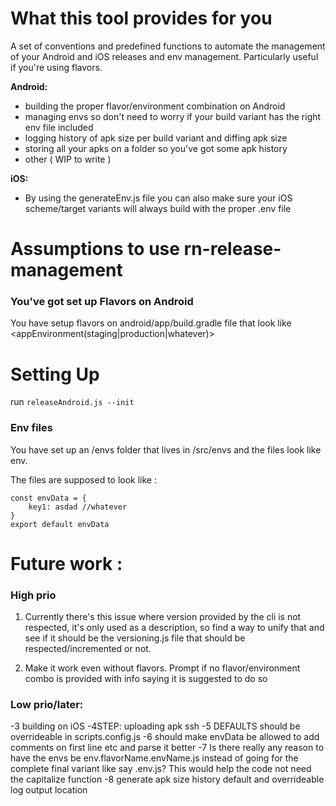 # What this tool provides for you

A set of conventions and predefined functions to automate the management of your Android and iOS releases and env management. Particularly useful if you're using flavors.

**Android:**
- building the proper flavor/environment combination on Android
- managing envs so don't need to worry if your build variant has the right env file included
- logging history of apk size per build variant and diffing apk size
- storing all your apks on a folder so you've got some apk history
- other ( WIP to write )

**iOS:**
- By using the generateEnv.js file you can also make sure your iOS scheme/target variants will always build with the proper .env file

# Assumptions to use rn-release-management

### You've got set up Flavors on Android
You have setup flavors on android/app/build.gradle file that look like
<appName><appEnvironment(staging|production|whatever)>

# Setting Up
run `releaseAndroid.js --init`

### Env files
You have set up an /envs folder that lives in /src/envs and the files look like
env.<appName><appEnvironment>

The files are supposed to look like :

```
const envData = {
    key1: asdad //whatever
}
export default envData
```

# Future work :

### High prio
1. Currently there's this issue where version provided by the cli is not respected, it's only used as a description, so find a way to unify that and see if it should be the versioning.js file that should be respected/incremented or not.

2. Make it work even without flavors. Prompt if no flavor/environment combo is provided with info saying it is suggested to do so

### Low prio/later:
-3 building on iOS
-4STEP: uploading apk ssh
-5 DEFAULTS should be overrideable in scripts.config.js
-6 should make envData be allowed to add comments on first line etc and parse it better
-7 Is there really any reason to have the envs be env.flavorName.envName.js instead of going for the complete final variant like say <appName><envName>.env.js? This would help the code not need the capitalize function
-8 generate apk size history default and overrideable log output location